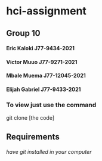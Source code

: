 # hci-assignment
## Group 10
#### Eric Kaloki              J77-9434-2021
#### Victor Muuo              J77-9271-2021
#### Mbale Muema              J77-12045-2021
#### Elijah Gabriel           J77-9433-2021


### To view just use the command
git clone [the code]
## Requirements 
###### have git installed in your computer

